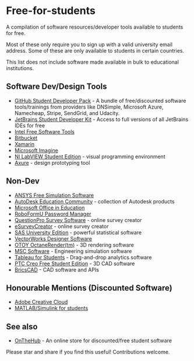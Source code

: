 # Free-for-students


A compilation of software resources/developer tools available to students for free.

Most of these only require you to sign up with a valid university email address. Some of these are only available to students in certain countries.

This list does not include software made available in bulk to educational institutions. 

## Software Dev/Design Tools
- [GitHub Student Developer Pack](https://education.github.com/pack) - A bundle of free/discounted software tools/trainings from providers like DNSimple, Microsoft Azure, Namecheap, Stripe, SendGrid, and Udacity.
- [JetBrains Student Developer Kit](http://jetbrains.com/student) - Access to full versions of all JetBrains IDEs for free 
- [Intel Free Software Tools](http://software.intel.com/en-us/qualify-for-free-software/student)
- [Bitbucket](https://atlassian.com/software/views/bitbucket-academic-license.jsp)
- [Xamarin](https://xamarin.com/student)
- [Microsoft Imagine](https://catalog.imagine.microsoft.com/en-us/catalog)
- [NI LabVIEW Student Edition](http://ni.com/labviewse) - visual programming environment
- [Axure](http://axure.com/edu) - design prototyping tool

## Non-Dev
- [ANSYS Free Simulation Software](http://ansys.com/Products/AcademicANSYS-Student)
- [AutoDesk Education Community](http://autodesk.com/education/free-software/all) - collection of Autodesk products
- [Microsoft Office in Education](https://products.office.com/en/student/office-in-education)
- [RoboFormU Password Manager](http://roboform.com/promotions/college)
- [QuestionPro Survey Software](http://questionpro.com/student-research) - online survey creator
- [eSurveyCreator](http://esurveycreator.com/students) - online survey creator
- [SAS University Edition](http://sas.com/en-us/software/university-edition.html) - powerful statistical software
- [VectorWorks Designer Software](https://student.myvectorworks.net/content/Products)
- [OTOY OctaneRender(tm)](http://otoy.com/render/octane-render/purchase) - 3D rendering software
- [MSC Software](http://mscsoftware.com/student-editions) - Engineering simulation software
- [Tableau for Students](http://tableau.com/academic/students) - Drag-and-drop analytics software
- [PTC Creo Free Student Edition](http://ptc.com/academic-program/products/free-software/creo-college-download) - 3D CAD software
- [BricsCAD](http://bricsys.com/en_EU/bricscad/academic/index.jsp) - CAD software and APIs

## Honourable Mentions (Discounted Software)
- [Adobe Creative Cloud](http://adobe.com/creativecloud/buy/students.html)
- [MATLAB/Simulink for students](http://mathworks.com/academia/student_version)

## See also
- [OnTheHub](http://onthehub.com/) - An online store for discounted/free student software

Please star and share if you find this useful! Contributions welcome.
